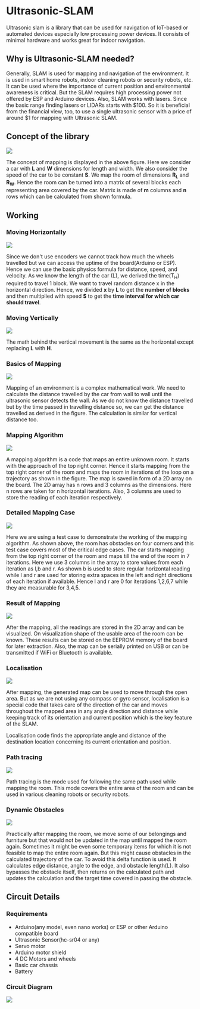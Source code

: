 # Ultrasonic-SLAM
Ultrasonic slam is a library that can be used for navigation of IoT-based or automated devices especially low processing power devices. It consists of minimal hardware and works great for indoor navigation.

## Why is Ultrasonic-SLAM needed?
Generally, SLAM is used for mapping and navigation of the environment. It is used in smart home robots, indoor cleaning robots or security robots, etc. It can be used where the importance of current position and environmental awareness is critical. But the SLAM requires high processing power not offered by ESP and Arduino devices. Also, SLAM works with lasers. Since the basic range finding lasers or LIDARs starts with $100. So it is beneficial from the financial view, too, to use a single ultrasonic sensor with a price of around $1 for mapping with Ultrasonic SLAM.

## Concept of the library
<img src="https://github.com/PatelVatsalB21/Ultrasonic-SLAM/blob/main/Images/UltraSLAM%20Intro.png"/>

The concept of mapping is displayed in the above figure. Here we consider a car with **L** and **W** dimensions for length and width. We also consider the speed of the car to be constant **S**. We map the room of dimensions **R<sub>L</sub>** and **R<sub>W</sub>**. Hence the room can be turned into a matrix of several blocks each representing area covered by the car. Matrix is made of **m** columns and **n** rows which can be calculated from shown formula.


## Working

### Moving Horizontally

<img src="https://github.com/PatelVatsalB21/Ultrasonic-SLAM/blob/main/Images/Moving_h.png"/>

Since we don't use encoders we cannot track how much the wheels travelled but we can access the uptime of the board(Arduino or ESP). Hence we can use the basic physics formula for distance, speed, and velocity. As we know the length of the car (L), we derived the time(T<sub>H</sub>) required to travel 1 block. We want to travel random distance x in the horizontal direction. Hence, we divided **x** by **L** to get the **number of blocks** and then multiplied with speed **S** to get the **time interval for which car should travel**.

### Moving Vertically

<img src="https://github.com/PatelVatsalB21/Ultrasonic-SLAM/blob/main/Images/Moving_v.png"/>

The math behind the vertical movement is the same as the horizontal except replacing **L** with **H**.

### Basics of Mapping

<img src="https://github.com/PatelVatsalB21/Ultrasonic-SLAM/blob/main/Images/Mapping_b.png"/>

Mapping of an environment is a complex mathematical work. We need to calculate the distance travelled by the car from wall to wall until the ultrasonic sensor detects the wall. As we do not know the distance travelled but by the time passed in travelling distance so, we can get the distance travelled as derived in the figure. The calculation is similar for vertical distance too.

### Mapping Algorithm

<img src="https://github.com/PatelVatsalB21/Ultrasonic-SLAM/blob/main/Images/Mapping.png"/>

A mapping algorithm is a code that maps an entire unknown room. It starts with the approach of the top right corner. Hence it starts mapping from the top right corner of the room and maps the room in iterations of the loop on a trajectory as shown in the figure. The map is saved in form of a 2D array on the board. The 2D array has n rows and 3 columns as the dimensions. Here n rows are taken for n horizontal iterations. Also, 3 columns are used to store the reading of each iteration respectively.


### Detailed Mapping Case

<img src="https://github.com/PatelVatsalB21/Ultrasonic-SLAM/blob/main/Images/Mapping_2.png"/>

Here we are using a test case to demonstrate the working of the mapping algorithm. As shown above, the room has obstacles on four corners and this test case covers most of the critical edge cases. The car starts mapping from the top right corner of the room and maps till the end of the room in 7 iterations. Here we use 3 columns in the array to store values from each iteration as l,b and r. As shown b is used to store regular horizontal reading while l and r are used for storing extra spaces in the left and right directions of each iteration if available. Hence l and r are 0 for iterations 1,2,6,7 while they are measurable for 3,4,5. 

### Result of Mapping

<img src="https://github.com/PatelVatsalB21/Ultrasonic-SLAM/blob/main/Images/Results_m.png"/>

After the mapping, all the readings are stored in the 2D array and can be visualized. On visualization shape of the usable area of the room can be known. These results can be stored on the EEPROM memory of the board for later extraction. Also, the map can be serially printed on USB or can be transmitted if WiFi or Bluetooth is available.

### Localisation

<img src="https://github.com/PatelVatsalB21/Ultrasonic-SLAM/blob/main/Images/Localisation.png"/>

After mapping, the generated map can be used to move through the open area. But as we are not using any compass or gyro sensor, localisation is a special code that takes care of the direction of the car and moves throughout the mapped area in any angle direction and distance while keeping track of its orientation and current position which is the key feature of the SLAM.

Localisation code finds the appropriate angle and distance of the destination location concerning its current orientation and position.

### Path tracing

<img src="https://github.com/PatelVatsalB21/Ultrasonic-SLAM/blob/main/Images/Path%20Tracing.png"/>

Path tracing is the mode used for following the same path used while mapping the room. This mode covers the entire area of the room and can be used in various cleaning robots or security robots. 

### Dynamic Obstacles

<img src="https://github.com/PatelVatsalB21/Ultrasonic-SLAM/blob/main/Images/Dynamic%20Obstacles.png"/>

Practically after mapping the room, we move some of our belongings and furniture but that would not be updated in the map until mapped the room again. Sometimes it might be even some temporary items for which it is not feasible to map the entire room again. But this might cause obstacles in the calculated trajectory of the car. To avoid this delta function is used. It calculates edge distance, angle to the edge, and obstacle length(L). It also bypasses the obstacle itself, then returns on the calculated path and updates the calculation and the target time covered in passing the obstacle.


## Circuit Details

### Requirements
- Arduino(any model, even nano works) or ESP or other Arduino compatible board
- Ultrasonic Sensor(hc-sr04 or any)
- Servo motor
- Arduino motor shield
- 4 DC Motors and wheels
- Basic car chassis
- Battery 

### Circuit Diagram
<img src="https://github.com/PatelVatsalB21/Ultrasonic-SLAM/blob/main/Images/Circuit%20Diagram.jpg"/>

